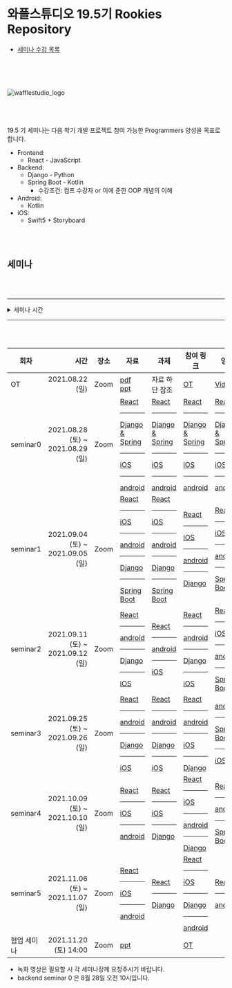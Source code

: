# 와플스튜디오 19.5기 Rookies Repository

- [세미나 수강 목록](./seminar-list.md)

<br><br><br><br>![wafflestudio_logo](wafflestudio_logo.png)<br><br><br><br><br>
19.5 기 세미나는 다음 학기 개발 프로젝트 참여 가능한 Programmers 양성을 목표로 합니다.

- Frontend:
    - React - JavaScript
- Backend:
    - Django - Python
    - Spring Boot - Kotlin
        - 수강조건: 컴프 수강자 or 이에 준한 OOP 개념의 이해
- Android:
    - Kotlin
- iOS:
    - Swift5 + Storyboard

<br><br>

## 세미나

<br><br>

---

<details>
<summary>세미나 시간</summary>

| 세미나          | 요일   | 시간           |
| :-------------- | ------ | :------------- |
| 백엔드 (장고)   | 토요일 | 오전 10시      |
| 안드로이드      | 토요일 | 오전 11시 30분 |
| 백엔드 (스프링) | 토요일 | 오후 3시       |
| 프론트          | 토요일 | 오후 4시 30분  |
| iOS             | 일요일 | 오후 1시       |

- iOS 세미나용 설문 링크 : https://docs.google.com/forms/d/1xooe-6mre4lDUAF9k_3kIqJQ97DSHsLKf8j9QbGBaHI/edit#responses

</details>

---

<br><br>

| 회차     |                              시간 | 장소 | 자료 | 과제 | 참여 링크 | 영상 |
| -------- | --------------------------------: | ---- | ---- | ---- | ---- | ---- |
| OT       | 2021.08.22 (일)                  | Zoom |  [pdf][OT_PDF_LINK] <br> [ppt][OT_PPT_LINK]   |  자료 하단 참조    | [OT][OT_ZOOM_LINK] | [Video][OT_VIDEO_LINK] |
| seminar0 | 2021.08.28 (토) ~ 2021.08.29 (일) | Zoom | [React](react/seminar0) <hr> [Django & Spring](django/seminar0) <hr> [iOS][iOS_SEMINAR_0_PDF_LINK] <hr> [android](android/seminar_0) | [React](react/seminar0/assignment.md) <hr> [Django & Spring](django/seminar0/assignment0) <hr> [iOS](iOS/seminar0/assignment.md) <hr>[android](android/assignment_0) | [React][REACT_SEMINAR_0_ZOOM_LINK] <hr> [Django & Spring][DJANGO ZOOM LINK] <hr> [iOS][iOS_SEMINAR_0_ZOOM_LINK] <hr>[android][ANDROID_ZOOM_LINK] | [React][REACT_SEMINAR_0_VIDEO] <hr> [Django & Spring][DJANGO SEMINAR 0 VIDEO] <hr> [iOS][iOS_SEMINAR_0_VIDEO] <hr> [android][ANDROID_SEMINAR_0_VIDEO]|
| seminar1 | 2021.09.04 (토) ~ 2021.09.05 (일) | Zoom | [React](react/seminar1) <hr> [iOS](iOS/seminar1) <hr> [android](android/seminar_1) <hr> [Django](django/seminar1) <hr> [Spring Boot](springboot/seminar1)    | [React](react/seminar1/assignment.md) <hr> [iOS](iOS/seminar1/assignment.md) <hr> [android](android/assignment_1) <hr> [Django](django/seminar1/assignment1) <hr> [Spring Boot](springboot/seminar1/assignment1)                                               | [React][REACT_SEMINAR_1_ZOOM_LINK] <hr> [iOS][iOS_SEMINAR_1_ZOOM_LINK]  <hr>[android][ANDROID_ZOOM_LINK] <hr> [Django][DJANGO ZOOM LINK] | [React][REACT_SEMINAR_1_VIDEO] <hr> [iOS](https://youtu.be/dlvXLJJdEn0) <hr> [android](https://youtu.be/ExkERcY1FyM) <hr> [Spring Boot][SPRING_SEMINAR_1_VIDEO]|
| seminar2 | 2021.09.11 (토) ~ 2021.09.12 (일) | Zoom | [React](react/seminar2) <hr> [android](android/seminar_2) <hr> [Django](django/seminar2) <hr> [iOS][iOS_SEMINAR_2_PDF_LINK] | [React](react/seminar2/assignment.md) <hr> [android](android/assignment_2) <hr> [iOS](iOS/seminar2/assignment/assignment.md) | [React][REACT_SEMINAR_2_ZOOM_LINK] <hr> [android][ANDROID_ZOOM_LINK] <hr> [Django][DJANGO ZOOM LINK] <hr> [iOS][iOS_SEMINAR_2_ZOOM_LINK] | [React][REACT_SEMINAR_2_VIDEO] <hr> [iOS][iOS_SEMINAR_2_VIDEO] <hr> [android][ANDROID_SEMINAR_2_VIDEO] <hr> [Spring Boot][SPRING_SEMINAR_2_VIDEO]|
| seminar3 | 2021.09.25 (토) ~ 2021.09.26 (일) | Zoom | [React](react/seminar3)  <hr> [android](android/seminar_3) <hr> [Django](django/seminar3) <hr> [iOS][iOS_SEMINAR_3_PDF_LINK]  | [React](react/seminar3/assignment.md) <hr>[android](android/assignment_3)  <hr> [Django](django/seminar3/) <hr> [iOS](iOS/seminar3/assignment/assignment.md)| [React][REACT_SEMINAR_3_ZOOM_LINK] <hr> [android][ANDROID_ZOOM_LINK] <hr> [iOS][iOS_SEMINAR_1_ZOOM_LINK] <hr> [Django][DJANGO ZOOM LINK]  | [android][ANDROID_SEMINAR_3_VIDEO]<hr> [Spring Boot][SPRING_SEMINAR_3_VIDEO] <hr> [iOS][iOS_SEMINAR_3_VIDEO]|
| seminar4 | 2021.10.09 (토) ~ 2021.10.10 (일) | Zoom | [React](react/seminar4) <hr> [iOS][iOS_SEMINAR_4_PDF_LINK] <hr> [android](android/seminar_4) | [React](react/seminar4/assignment.md) <hr> [iOS](iOS/seminar4/assignment.md) <hr> [Django](django/seminar4/) | [React][REACT_SEMINAR_4_ZOOM_LINK] <hr> [iOS][iOS_SEMINAR_1_ZOOM_LINK] <hr> [android][ANDROID_ZOOM_LINK] <hr>  [Django][DJANGO ZOOM LINK]  | [React][REACT_SEMINAR_4_VIDEO] <hr> [android][ANDROID_SEMINAR_4_VIDEO] <hr> [Spring Boot][SPRING_SEMINAR_4_VIDEO]|
| seminar5 | 2021.11.06 (토) ~ 2021.11.07 (일) | Zoom | [React](react/seminar5) <hr> [iOS][iOS_SEMINAR_5_PDF_LINK]  <hr> [android](android/seminar_4)   | [React](react/seminar5/assignment.md) <hr> [Django](django/seminar4/) | [React][REACT_SEMINAR_5_ZOOM_LINK] <hr>  [iOS][iOS_SEMINAR_1_ZOOM_LINK] <hr> [Django][DJANGO ZOOM LINK] <hr> [android][ANDROID_ZOOM_LINK] | [React][REACT_SEMINAR_5_VIDEO] <hr> [android][ANDROID_SEMINAR_5_VIDEO] |
| 협업 세미나 | 2021.11.20 (토) 14:00            | Zoom | [ppt][OT2_PPT_LINK] |  | [OT][OT_ZOOM_LINK] |  |

* 녹화 영상은 필요할 시 각 세미나장께 요청주시기 바랍니다.
* backend seminar 0 은 8월 28일 오전 10시입니다.

<!--
하단에는 각종 url들 작성 부탁드립니다 (인라인으로 다 쓰면 너무 더러워져서)
-->

[OT_PDF_LINK]: ./wafflestudio%2019.5%20rookies%20OT.pdf
[OT_PPT_LINK]: https://docs.google.com/presentation/d/1BbIe3rkbvT41k4PHq22_ZTsqmFeIU_mACuUjdqtwMlA/edit?usp=sharing
[OT_ZOOM_LINK]: https://snu-ac-kr.zoom.us/j/83372089986?pwd=RzgxYkp3Y3RIMURYamxjZlEwOVR4UT09
[OT_VIDEO_LINK]: https://youtu.be/mDjuOgC-HSM
[OT2_PPT_LINK]: https://docs.google.com/presentation/d/14Vvw74CGuffpPAWPncpcPeXqTPDg_qZSQSHRYlE92F0/edit?usp=sharing

[REACT_SEMINAR_0_ZOOM_LINK]: https://snu-ac-kr.zoom.us/j/4853897459
[REACT_SEMINAR_1_ZOOM_LINK]: https://snu-ac-kr.zoom.us/j/86478334742
[REACT_SEMINAR_2_ZOOM_LINK]: https://snu-ac-kr.zoom.us/j/87847515157
[REACT_SEMINAR_3_ZOOM_LINK]: https://snu-ac-kr.zoom.us/j/4853897459
[REACT_SEMINAR_4_ZOOM_LINK]: https://snu-ac-kr.zoom.us/j/87002466759
[REACT_SEMINAR_5_ZOOM_LINK]: https://snu-ac-kr.zoom.us/j/4853897459
[REACT_SEMINAR_0_VIDEO]: https://youtu.be/DQEd7xfGOsA
[REACT_SEMINAR_1_VIDEO]: https://youtu.be/68BHZB7tjY4
[REACT_SEMINAR_2_VIDEO]: https://youtu.be/54MQket6KDc
[REACT_SEMINAR_4_VIDEO]: https://youtu.be/WB6-MVcsO-g
[REACT_SEMINAR_5_VIDEO]: https://youtu.be/uu2R5yByR0k

[DJANGO ZOOM LINK]: https://snu-ac-kr.zoom.us/j/86836696847?pwd=eVlSL2VkZXZjalhvOGJjamI5ODFQZz09
[DJANGO SEMINAR 0 VIDEO]: https://youtu.be/dCen0qvKaac

[iOS_SEMINAR_0_ZOOM_LINK]: https://snu-ac-kr.zoom.us/j/87432134235
[iOS_SEMINAR_0_VIDEO]: https://youtu.be/uc9GcZj1UmI
[iOS_SEMINAR_0_PDF_LINK]: ./iOS/seminar0/ios-seminar-0.pdf
[iOS_SEMINAR_1_ZOOM_LINK]: https://snu-ac-kr.zoom.us/j/4072801327
[iOS_SEMINAR_1_PDF_LINK]: ./iOS/seminar1/ios-seminar-1.pdf
[iOS_SEMINAR_2_ZOOM_LINK]: https://snu-ac-kr.zoom.us/j/84950929542
[iOS_SEMINAR_2_PDF_LINK]: ./iOS/seminar2/ios-seminar-2.pdf
[iOS_SEMINAR_2_VIDEO]: https://youtu.be/QwRFo6eoZbA
[iOS_SEMINAR_3_PDF_LINK]: ./iOS/seminar3/ios-seminar-3.pdf
[iOS_SEMINAR_3_VIDEO]: https://youtu.be/tIADAHhsqiU
[iOS_SEMINAR_4_PDF_LINK]: ./iOS/seminar4/seminar4.pdf
[iOS_SEMINAR_5_PDF_LINK]: ./iOS/seminar5/seminar5.pdf

[SPRING_SEMINAR_1_VIDEO]: https://youtu.be/CqC8tQOCxPQ
[SPRING_SEMINAR_2_VIDEO]: https://youtu.be/SuHTS4n8SW4
[SPRING_SEMINAR_3_VIDEO]: https://youtu.be/4BnwsQSBaYM
[SPRING_SEMINAR_4_VIDEO]: https://youtu.be/0goy9p7i35A

[ANDROID_ZOOM_LINK]: https://snu-ac-kr.zoom.us/j/9990095624
[ANDROID_SEMINAR_0_VIDEO]: https://youtu.be/orCngfd8_20
[ANDROID_SEMINAR_1_VIDEO]: https://youtu.be/ExkERcY1FyM
[ANDROID_SEMINAR_2_VIDEO]: https://youtu.be/Qg6Y2dfL7_k
[ANDROID_SEMINAR_3_VIDEO]: https://youtu.be/5HCyboc-zKo
[ANDROID_SEMINAR_4_VIDEO]: https://youtu.be/u9C8Qsgd11k
[ANDROID_SEMINAR_5_VIDEO]: https://youtu.be/UJILGOM278c
